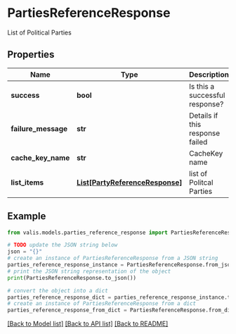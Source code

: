 # PartiesReferenceResponse

List of Political Parties

## Properties

Name | Type | Description | Notes
------------ | ------------- | ------------- | -------------
**success** | **bool** | Is this a successful response? | [optional] 
**failure_message** | **str** | Details if this response failed | [optional] 
**cache_key_name** | **str** | CacheKey name | [optional] 
**list_items** | [**List[PartyReferenceResponse]**](PartyReferenceResponse.md) | list of Politcal Parties | [optional] 

## Example

```python
from valis.models.parties_reference_response import PartiesReferenceResponse

# TODO update the JSON string below
json = "{}"
# create an instance of PartiesReferenceResponse from a JSON string
parties_reference_response_instance = PartiesReferenceResponse.from_json(json)
# print the JSON string representation of the object
print(PartiesReferenceResponse.to_json())

# convert the object into a dict
parties_reference_response_dict = parties_reference_response_instance.to_dict()
# create an instance of PartiesReferenceResponse from a dict
parties_reference_response_from_dict = PartiesReferenceResponse.from_dict(parties_reference_response_dict)
```
[[Back to Model list]](../README.md#documentation-for-models) [[Back to API list]](../README.md#documentation-for-api-endpoints) [[Back to README]](../README.md)


